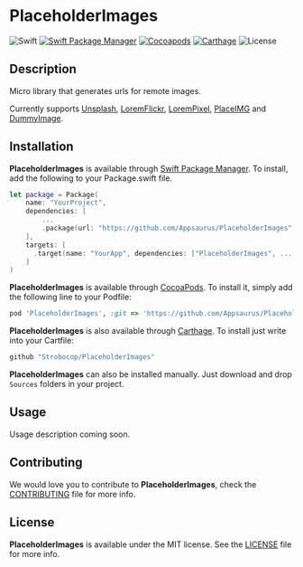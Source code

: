 # PlaceholderImages

![Swift](http://img.shields.io/badge/swift-4.1-orange.svg)
[![Swift Package Manager](https://img.shields.io/badge/SPM-compatible-4BC51D.svg?style=flat)](https://swift.org/package-manager/)
[![Cocoapods](https://img.shields.io/badge/Cocoapods-compatible-4BC51D.svg?style=flat)](https://github.com/Carthage/Carthage)
[![Carthage](https://img.shields.io/badge/Carthage-compatible-4BC51D.svg?style=flat)](https://github.com/Carthage/Carthage)
![License](http://img.shields.io/badge/license-MIT-CCCCCC.svg)

## Description
Micro library that generates urls for remote images.

Currently supports [Unsplash](https://www.unsplash.com), [LoremFlickr](https://loremflickr.com), [LoremPixel](http://lorempixel.com), [PlaceIMG](https://placeimg.com/) and [DummyImage](https://dummyimage.com).

## Installation

**PlaceholderImages** is available through [Swift Package Manager](https://swift.org/package-manager/). To install, add the following to your Package.swift file.

```swift
let package = Package(
    name: "YourProject",
    dependencies: [
        ...
        .package(url: "https://github.com/Appsaurus/PlaceholderImages", from: "1.0.0"),
    ],
    targets: [
      .target(name: "YourApp", dependencies: ["PlaceholderImages", ... ])
    ]
)
```

**PlaceholderImages** is available through [CocoaPods](http://cocoapods.org). To install
it, simply add the following line to your Podfile:

```ruby
pod 'PlaceholderImages', :git => 'https://github.com/Appsaurus/PlaceholderImages'
```

**PlaceholderImages** is also available through [Carthage](https://github.com/Carthage/Carthage).
To install just write into your Cartfile:

```ruby
github "Strobocop/PlaceholderImages"
```

**PlaceholderImages** can also be installed manually. Just download and drop `Sources` folders in your project.

## Usage

Usage description coming soon.

## Contributing

We would love you to contribute to **PlaceholderImages**, check the [CONTRIBUTING](github.com/Strobocop/PlaceholderImages/blob/master/CONTRIBUTING.md) file for more info.

## License

**PlaceholderImages** is available under the MIT license. See the [LICENSE](github.com/Strobocop/PlaceholderImages/blob/master/LICENSE.md) file for more info.
